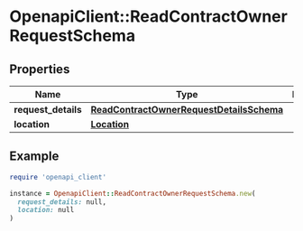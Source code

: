 # OpenapiClient::ReadContractOwnerRequestSchema

## Properties

| Name | Type | Description | Notes |
| ---- | ---- | ----------- | ----- |
| **request_details** | [**ReadContractOwnerRequestDetailsSchema**](ReadContractOwnerRequestDetailsSchema.md) |  | [optional] |
| **location** | [**Location**](Location.md) |  | [optional] |

## Example

```ruby
require 'openapi_client'

instance = OpenapiClient::ReadContractOwnerRequestSchema.new(
  request_details: null,
  location: null
)
```

